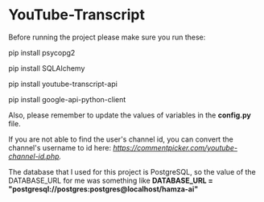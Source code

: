 # YouTube-Transcript

Before running the project please make sure you run these:

pip install psycopg2

pip install SQLAlchemy

pip install youtube-transcript-api

pip install google-api-python-client



Also, please remember to update the values of variables in the **config.py** file.

If you are not able to find the user's channel id, you can convert the channel's username to id here: _https://commentpicker.com/youtube-channel-id.php._

The database that I used for this project is PostgreSQL, so the value of the DATABASE_URL for me was something like **DATABASE_URL = "postgresql://postgres:postgres@localhost/hamza-ai"**
